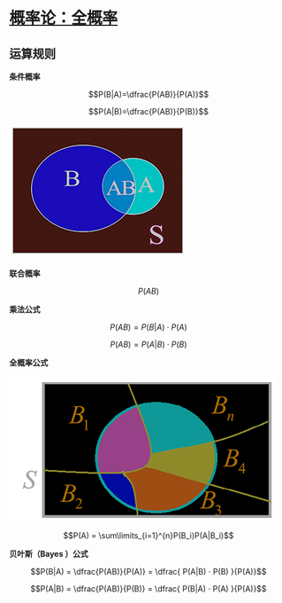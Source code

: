 <link rel='stylesheet' href='../../style/index.css'>
<script src='../../style/index.js'></script>

# [概率论：全概率](./index.html)


## 运算规则

**条件概率**

$$P(B|A)=\dfrac{P(AB)}{P(A)}$$

$$P(A|B)=\dfrac{P(AB)}{P(B)}$$

![](./images/condition.png)

**联合概率**

$$P(AB)$$

**乘法公式**

$$P(AB) = P(B|A) ⋅ P(A)$$

$$P(AB) = P(A|B) ⋅ P(B)$$

**全概率公式**

![](./images/total.png)

$$P(A) = \sum\limits_{i=1}^{n}P(B_i)P(A|B_i)$$

**贝叶斯（Bayes ）公式**

$$P(B|A) = \dfrac{P(AB)}{P(A)} = \dfrac{
    P(A|B) ⋅ P(B)
}{P(A)}$$

$$P(A|B) = \dfrac{P(AB)}{P(B)} = \dfrac{
    P(B|A) ⋅ P(A)
}{P(A)}$$

<!-- ### 例题
#### $eg1$
某家庭有3个小孩，且至少有一个是女孩，求该家庭至少有一个男孩的概率。
即求在至少有一个是女孩（事件$A$）的情况下，至少有一个是男孩（事件$B$）的概率。
$P(A) = 1 - P(\overline{A}) = 1 - \dfrac{1}{8} = \dfrac{7}{8}$（不是全男）
$P(BA) = 1 - 2 × \dfrac{1}{8} = \dfrac{6}{8}$（不是全男或全女）
$P(B|A) = \dfrac{P(BA)}{P(A)} = \dfrac{6}{7}$
#### $eg2$
盒中有4个红球，6个黑球，随机取出一球，观察后放回，并追加2个同色，再从盒中第二次抽取一球，求：
（1）第二次取出的是黑球（事件$A$）的概率。

设第一次取出红球为事件$B_1$，第一次取出是黑球为事件$B_2$：
$P(B_1) = \dfrac{4}{10}$、$P(B_2) = \dfrac{6}{10}$
$P(A|B_1) = \dfrac{6}{12}$、$P(A|B_2) = \dfrac{8}{12}$
$P(A) = P(B_1)⋅P(A|B_1) + P(B_2)⋅P(A|B_2) = \dfrac{3}{5}$

（2）第二次取出是黑球时，第一次取出也是黑球的概率。

$P(B_2|A) = \dfrac{P(B_2)⋅P(A|B_2)}{P(A)} = \dfrac{2}{3}$ -->

